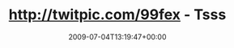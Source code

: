 ---
retweeted: false
source: <a href="http://twitter.com" rel="nofollow">Twitter Web Client</a>
entities:
  hashtags:
  - text: praha
    indices:
    - '45'
    - '51'
  - text: wg
    indices:
    - '52'
    - '55'
  - text: z99
    indices:
    - '56'
    - '60'
  symbols: []
  user_mentions: []
  urls: []
display_text_range:
- '0'
- '60'
favorite_count: '0'
id_str: '2468962423'
truncated: false
retweet_count: '0'
id: '2468962423'
created_at: Sat Jul 04 13:19:47 +0000 2009
favorited: false
full_text: 'http://twitpic.com/99fex - Tssss. Touristen. #praha #wg #z99'
lang: fr
tags:
- praha
- wg
- z99
- pesos:twitter
date: '2009-07-04T13:19:47+00:00'
src: https://twitter.com/bascht/status/2468962423
original_url: https://twitter.com/bascht/status/2468962423
type: twitter_tweet
text: 'http://twitpic.com/99fex - Tssss. Touristen. #praha #wg #z99'
title: http://twitpic.com/99fex - Tsss

---